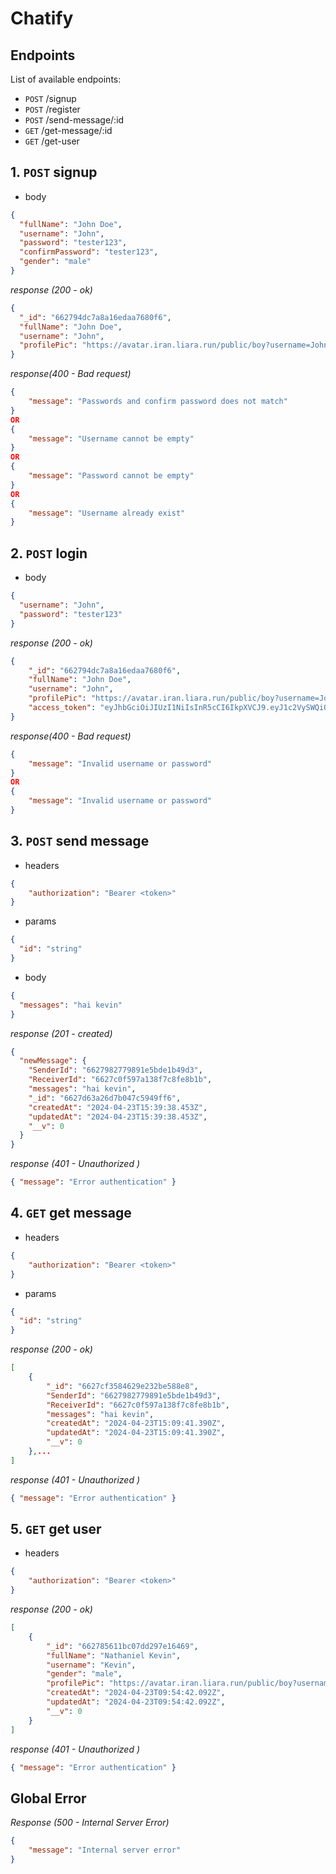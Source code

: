 # Chatify

## Endpoints

List of available endpoints:

- `POST` /signup
- `POST` /register
- `POST` /send-message/:id
- `GET` /get-message/:id
- `GET` /get-user

## 1. `POST` signup

- body

```json
{
  "fullName": "John Doe",
  "username": "John",
  "password": "tester123",
  "confirmPassword": "tester123",
  "gender": "male"
}
```

_response (200 - ok)_

```json
{
  "_id": "662794dc7a8a16edaa7680f6",
  "fullName": "John Doe",
  "username": "John",
  "profilePic": "https://avatar.iran.liara.run/public/boy?username=John"
}
```

_response(400 - Bad request)_

```json
{
    "message": "Passwords and confirm password does not match"
}
OR
{
    "message": "Username cannot be empty"
}
OR
{
    "message": "Password cannot be empty"
}
OR
{
    "message": "Username already exist"
}
```

## 2. `POST` login

- body

```json
{
  "username": "John",
  "password": "tester123"
}
```

_response (200 - ok)_

```json
{
    "_id": "662794dc7a8a16edaa7680f6",
    "fullName": "John Doe",
    "username": "John",
    "profilePic": "https://avatar.iran.liara.run/public/boy?username=John",
    "access_token": "eyJhbGciOiJIUzI1NiIsInR5cCI6IkpXVCJ9.eyJ1c2VySWQiOiI2NjI3OTRkYzdhOGExNmVkYWE3NjgwZjYiLCJpYXQiOjE3MTM5MzUzMTUsImV4cCI6MTcxNTIzMTMxNX0.dYYHJ7u7y05GFSma3HxUZJlWi1S-qgIYgVIrE4iBcxo"
}
```

_response(400 - Bad request)_

```json
{
    "message": "Invalid username or password"
}
OR
{
    "message": "Invalid username or password"
}
```

## 3. `POST` send message
- headers
```json
{
    "authorization": "Bearer <token>"
}
```

- params

```json
{
  "id": "string"
}
```

- body

```json
{
  "messages": "hai kevin"
}
```

_response (201 - created)_

```json
{
  "newMessage": {
    "SenderId": "6627982779891e5bde1b49d3",
    "ReceiverId": "6627c0f597a138f7c8fe8b1b",
    "messages": "hai kevin",
    "_id": "6627d63a26d7b047c5949ff6",
    "createdAt": "2024-04-23T15:39:38.453Z",
    "updatedAt": "2024-04-23T15:39:38.453Z",
    "__v": 0
  }
}
```
_response (401 - Unauthorized )_

```json
{ "message": "Error authentication" }
```

## 4. `GET` get message
- headers
```json
{
    "authorization": "Bearer <token>"
}
```

- params

```json
{
  "id": "string"
}
```

_response (200 - ok)_

```json
[
    {
        "_id": "6627cf3584629e232be588e8",
        "SenderId": "6627982779891e5bde1b49d3",
        "ReceiverId": "6627c0f597a138f7c8fe8b1b",
        "messages": "hai kevin",
        "createdAt": "2024-04-23T15:09:41.390Z",
        "updatedAt": "2024-04-23T15:09:41.390Z",
        "__v": 0
    },...
]
```
_response (401 - Unauthorized )_

```json
{ "message": "Error authentication" }
```
## 5. `GET` get user

- headers
```json
{
    "authorization": "Bearer <token>"
}
```
_response (200 - ok)_

```json
[
    {
        "_id": "662785611bc07dd297e16469",
        "fullName": "Nathaniel Kevin",
        "username": "Kevin",
        "gender": "male",
        "profilePic": "https://avatar.iran.liara.run/public/boy?username=Kevin",
        "createdAt": "2024-04-23T09:54:42.092Z",
        "updatedAt": "2024-04-23T09:54:42.092Z",
        "__v": 0
    }
]
```
_response (401 - Unauthorized )_

```json
{ "message": "Error authentication" }
```

## Global Error

_Response (500 - Internal Server Error)_

```JSON
{
    "message": "Internal server error"
}
```